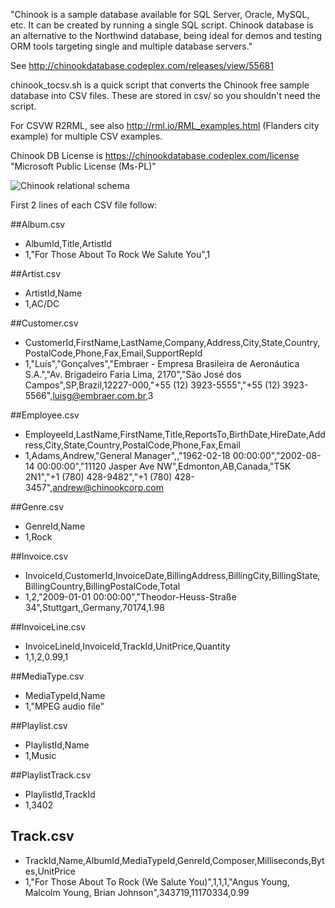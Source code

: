 "Chinook is a sample database available for SQL Server, Oracle, MySQL, etc. It can be created by running a single SQL script. 
Chinook database is an alternative to the Northwind database, being ideal for demos and testing ORM tools 
targeting single and multiple database servers."

See http://chinookdatabase.codeplex.com/releases/view/55681

chinook_tocsv.sh is a quick script that converts the Chinook free sample database
into CSV files. These are stored in csv/ so you shouldn't need the script.

For CSVW R2RML, see also http://rml.io/RML_examples.html (Flanders city example) for multiple CSV examples.



Chinook DB License is https://chinookdatabase.codeplex.com/license "Microsoft Public License (Ms-PL)"

![Chinook relational schema](https://raw.githubusercontent.com/w3c/csvw/gh-pages/examples/tests/scenarios/chinook/ChinookSchema.PNG "Chinook schema")

First 2 lines of each CSV file follow: 

##Album.csv
* AlbumId,Title,ArtistId
* 1,"For Those About To Rock We Salute You",1

##Artist.csv
* ArtistId,Name
* 1,AC/DC

##Customer.csv
* CustomerId,FirstName,LastName,Company,Address,City,State,Country,PostalCode,Phone,Fax,Email,SupportRepId
* 1,"Luís","Gonçalves","Embraer - Empresa Brasileira de Aeronáutica S.A.","Av. Brigadeiro Faria Lima, 2170","São José dos Campos",SP,Brazil,12227-000,"+55 (12) 3923-5555","+55 (12) 3923-5566",luisg@embraer.com.br,3

##Employee.csv
* EmployeeId,LastName,FirstName,Title,ReportsTo,BirthDate,HireDate,Address,City,State,Country,PostalCode,Phone,Fax,Email
* 1,Adams,Andrew,"General Manager",,"1962-02-18 00:00:00","2002-08-14 00:00:00","11120 Jasper Ave NW",Edmonton,AB,Canada,"T5K 2N1","+1 (780) 428-9482","+1 (780) 428-3457",andrew@chinookcorp.com

##Genre.csv
* GenreId,Name
* 1,Rock

##Invoice.csv
* InvoiceId,CustomerId,InvoiceDate,BillingAddress,BillingCity,BillingState,BillingCountry,BillingPostalCode,Total
* 1,2,"2009-01-01 00:00:00","Theodor-Heuss-Straße 34",Stuttgart,,Germany,70174,1.98

##InvoiceLine.csv
* InvoiceLineId,InvoiceId,TrackId,UnitPrice,Quantity
* 1,1,2,0.99,1

##MediaType.csv
* MediaTypeId,Name
* 1,"MPEG audio file"

##Playlist.csv
* PlaylistId,Name
* 1,Music

##PlaylistTrack.csv
* PlaylistId,TrackId
* 1,3402

## Track.csv
* TrackId,Name,AlbumId,MediaTypeId,GenreId,Composer,Milliseconds,Bytes,UnitPrice
* 1,"For Those About To Rock (We Salute You)",1,1,1,"Angus Young, Malcolm Young, Brian Johnson",343719,11170334,0.99
